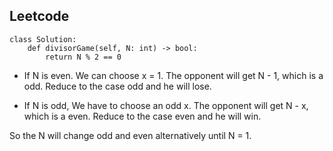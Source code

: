 ## Leetcode
```
class Solution:
    def divisorGame(self, N: int) -> bool:
        return N % 2 == 0
```
* If N is even.
We can choose x = 1.
The opponent will get N - 1, which is a odd.
Reduce to the case odd and he will lose.

* If N is odd,
We have to choose an odd x.
The opponent will get N - x, which is a even.
Reduce to the case even and he will win.

So the N will change odd and even alternatively until N = 1.
